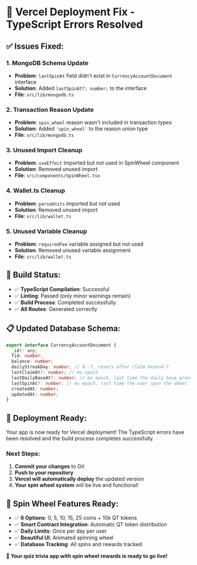 # 🚀 Vercel Deployment Fix - TypeScript Errors Resolved

## ✅ **Issues Fixed:**

### 1. **MongoDB Schema Update**
- **Problem**: `lastSpinAt` field didn't exist in `CurrencyAccountDocument` interface
- **Solution**: Added `lastSpinAt?: number;` to the interface
- **File**: `src/lib/mongodb.ts`

### 2. **Transaction Reason Update**
- **Problem**: `spin_wheel` reason wasn't included in transaction types
- **Solution**: Added `'spin_wheel'` to the reason union type
- **File**: `src/lib/mongodb.ts`

### 3. **Unused Import Cleanup**
- **Problem**: `useEffect` imported but not used in SpinWheel component
- **Solution**: Removed unused import
- **File**: `src/components/SpinWheel.tsx`

### 4. **Wallet.ts Cleanup**
- **Problem**: `parseUnits` imported but not used
- **Solution**: Removed unused import
- **File**: `src/lib/wallet.ts`

### 5. **Unused Variable Cleanup**
- **Problem**: `requiredFee` variable assigned but not used
- **Solution**: Removed unused variable assignment
- **File**: `src/lib/wallet.ts`

## 🎯 **Build Status:**
- ✅ **TypeScript Compilation**: Successful
- ✅ **Linting**: Passed (only minor warnings remain)
- ✅ **Build Process**: Completed successfully
- ✅ **All Routes**: Generated correctly

## 📋 **Updated Database Schema:**

```typescript
export interface CurrencyAccountDocument {
  _id?: any;
  fid: number;
  balance: number;
  dailyStreakDay: number; // 0..7, resets after claim beyond 7
  lastClaimAt?: number; // ms epoch
  lastDailyBaseAt?: number; // ms epoch, last time the daily base grant was applied
  lastSpinAt?: number; // ms epoch, last time the user spun the wheel
  createdAt: number;
  updatedAt: number;
}
```

## 🚀 **Deployment Ready:**

Your app is now ready for Vercel deployment! The TypeScript errors have been resolved and the build process completes successfully.

### **Next Steps:**
1. **Commit your changes** to Git
2. **Push to your repository**
3. **Vercel will automatically deploy** the updated version
4. **Your spin wheel system** will be live and functional!

## 🎰 **Spin Wheel Features Ready:**
- ✅ **6 Options**: 0, 5, 10, 15, 25 coins + 10k QT tokens
- ✅ **Smart Contract Integration**: Automatic QT token distribution
- ✅ **Daily Limits**: Once per day per user
- ✅ **Beautiful UI**: Animated spinning wheel
- ✅ **Database Tracking**: All spins and rewards tracked

**🎉 Your quiz trivia app with spin wheel rewards is ready to go live!**